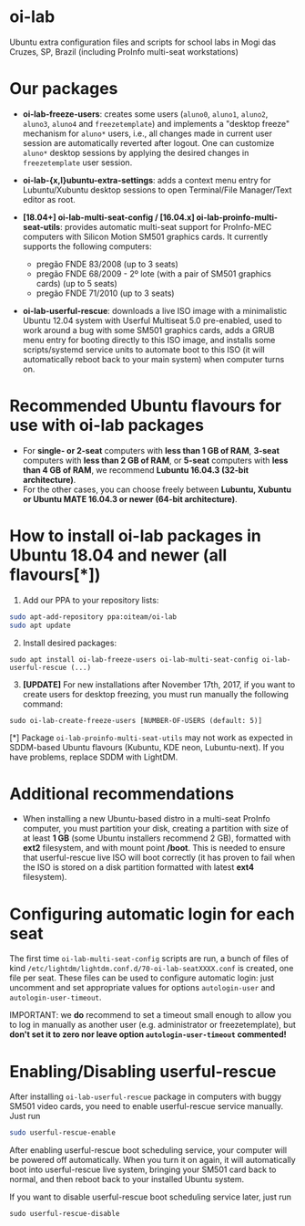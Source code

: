 # oi-lab

Ubuntu extra configuration files and scripts for school labs in Mogi das Cruzes, SP, Brazil (including ProInfo multi-seat workstations)

# Our packages

- **oi-lab-freeze-users**: creates some users (`aluno0`, `aluno1`, `aluno2`, `aluno3`, `aluno4` and `freezetemplate`) and implements a "desktop freeze" mechanism for `aluno*` users, i.e., all changes made in current user session are automatically reverted after logout. One can customize `aluno*` desktop sessions by applying the desired changes in `freezetemplate` user session.

- **oi-lab-{x,l}ubuntu-extra-settings**: adds a context menu entry for Lubuntu/Xubuntu desktop sessions to open Terminal/File Manager/Text editor as root.

- **[18.04+] oi-lab-multi-seat-config / [16.04.x] oi-lab-proinfo-multi-seat-utils**: provides automatic multi-seat support for ProInfo-MEC computers with Silicon Motion SM501 graphics cards. It currently supports the following computers:

  - pregão FNDE 83/2008 (up to 3 seats)
  - pregão FNDE 68/2009 - 2º lote (with a pair of SM501 graphics cards) (up to 5 seats)
  - pregão FNDE 71/2010 (up to 3 seats)

- **oi-lab-userful-rescue**: downloads a live ISO image with a minimalistic Ubuntu 12.04 system with Userful Multiseat 5.0 pre-enabled, used to work around a bug with some SM501 graphics cards, adds a GRUB menu entry for booting directly to this ISO image, and installs some scripts/systemd service units to automate boot to this ISO (it will automatically reboot back to your main system) when computer turns on.

# Recommended Ubuntu flavours for use with oi-lab packages

- For **single- or 2-seat** computers with **less than 1 GB of RAM**, **3-seat** computers with **less than 2 GB of RAM**, or **5-seat** computers with **less than 4 GB of RAM**, we recommend **Lubuntu 16.04.3 (32-bit architecture)**.
- For the other cases, you can choose freely between **Lubuntu, Xubuntu or Ubuntu MATE 16.04.3 or newer (64-bit architecture)**.

# How to install oi-lab packages in Ubuntu 18.04 and newer (all flavours[*])

1.  Add our PPA to your repository lists:

```bash
sudo apt-add-repository ppa:oiteam/oi-lab
sudo apt update
```

2.  Install desired packages:

```
sudo apt install oi-lab-freeze-users oi-lab-multi-seat-config oi-lab-userful-rescue (...)
```

3.  **[UPDATE]** For new installations after November 17th, 2017, if you want to create users for desktop freezing, you must run manually the following command:

```
sudo oi-lab-create-freeze-users [NUMBER-OF-USERS (default: 5)]
```

[*] Package `oi-lab-proinfo-multi-seat-utils` may not work as expected in SDDM-based Ubuntu flavours (Kubuntu, KDE neon, Lubuntu-next). If you have problems, replace SDDM with LightDM.

# Additional recommendations

- When installing a new Ubuntu-based distro in a multi-seat ProInfo computer, you must partition your disk, creating a partition with size of at least **1 GB** (some Ubuntu installers recommend 2 GB), formatted with **ext2** filesystem, and with mount point **/boot**. This is needed to ensure that userful-rescue live ISO will boot correctly (it has proven to fail when the ISO is stored on a disk partition formatted with latest **ext4** filesystem).

# Configuring automatic login for each seat

The first time `oi-lab-multi-seat-config` scripts are run, a bunch of files of kind `/etc/lightdm/lightdm.conf.d/70-oi-lab-seatXXXX.conf` is created, one file per seat. These files can be used to configure automatic login: just uncomment and set appropriate values for options `autologin-user` and `autologin-user-timeout`.

IMPORTANT: we **do** recommend to set a timeout small enough to allow you to log in manually as another user (e.g. administrator or freezetemplate), but **don't set it to zero nor leave option `autologin-user-timeout` commented!**

# Enabling/Disabling userful-rescue

After installing `oi-lab-userful-rescue` package in computers with buggy SM501 video cards, you need to enable userful-rescue service manually. Just run

```bash
sudo userful-rescue-enable
```

After enabling userful-rescue boot scheduling service, your computer will be powered off automatically. When you turn it on again, it will automatically boot into userful-rescue live system, bringing your SM501 card back to normal, and then reboot back to your installed Ubuntu system.

If you want to disable userful-rescue boot scheduling service later, just run

```
sudo userful-rescue-disable
```

